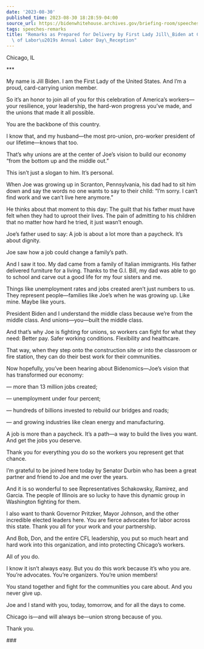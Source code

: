 ```yaml
---
date: '2023-08-30'
published_time: 2023-08-30 18:28:59-04:00
source_url: https://bidenwhitehouse.archives.gov/briefing-room/speeches-remarks/2023/08/30/remarks-as-prepared-for-delivery-by-first-lady-jill-biden-at-chicago-federation-of-labors-annual-labor-day-reception/
tags: speeches-remarks
title: "Remarks as Prepared for Delivery by First Lady Jill\_Biden at Chicago Federation\
  \ of Labor\u2019s Annual Labor Day\_Reception"
---
```

 
Chicago, IL

\*\*\*

My name is Jill Biden. I am the First Lady of the United States. And I’m
a proud, card-carrying union member.

So it’s an honor to join all of you for this celebration of America’s
workers—your resilience, your leadership, the hard-won progress you’ve
made, and the unions that made it all possible.

You are the backbone of this country.

I know that, and my husband—the most pro-union, pro-worker president of
our lifetime—knows that too.

That’s why unions are at the center of Joe’s vision to build our economy
“from the bottom up and the middle out.”

This isn’t just a slogan to him. It’s personal.

When Joe was growing up in Scranton, Pennsylvania, his dad had to sit
him down and say the words no one wants to say to their child: “I’m
sorry. I can’t find work and we can’t live here anymore.”

He thinks about that moment to this day: The guilt that his father must
have felt when they had to uproot their lives. The pain of admitting to
his children that no matter how hard he tried, it just wasn’t enough.

Joe’s father used to say: A job is about a lot more than a paycheck.
It’s about dignity.

Joe saw how a job could change a family’s path.

And I saw it too. My dad came from a family of Italian immigrants. His
father delivered furniture for a living. Thanks to the G.I. Bill, my dad
was able to go to school and carve out a good life for my four sisters
and me.

Things like unemployment rates and jobs created aren’t just numbers to
us. They represent people—families like Joe’s when he was growing up.
Like mine. Maybe like yours.

President Biden and I understand the middle class because we’re from the
middle class. And unions—you—built the middle class.

And that’s why Joe is fighting for unions, so workers can fight for what
they need: Better pay. Safer working conditions. Flexibility and
healthcare.

That way, when they step onto the construction site or into the
classroom or fire station, they can do their best work for their
communities.

Now hopefully, you’ve been hearing about Bidenomics—Joe’s vision that
has transformed our economy:

— more than 13 million jobs created;

— unemployment under four percent;

— hundreds of billions invested to rebuild our bridges and roads;

— and growing industries like clean energy and manufacturing.

A job is more than a paycheck. It’s a path—a way to build the lives you
want. And get the jobs you deserve.

Thank you for everything you do so the workers you represent get that
chance.

I’m grateful to be joined here today by Senator Durbin who has been a
great partner and friend to Joe and me over the years.

And it is so wonderful to see Representatives Schakowsky, Ramirez, and
Garcia. The people of Illinois are so lucky to have this dynamic group
in Washington fighting for them.

I also want to thank Governor Pritzker, Mayor Johnson, and the other
incredible elected leaders here. You are fierce advocates for labor
across this state. Thank you all for your work and your partnership.

And Bob, Don, and the entire CFL leadership, you put so much heart and
hard work into this organization, and into protecting Chicago’s workers.

All of you do.

I know it isn’t always easy. But you do this work because it’s who you
are. You’re advocates. You’re organizers. You’re union members!

You stand together and fight for the communities you care about. And you
never give up.

Joe and I stand with you, today, tomorrow, and for all the days to come.

Chicago is—and will always be—union strong because of you.

Thank you.

\###
